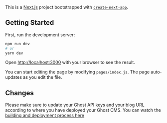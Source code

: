 This is a [Next.js](https://nextjs.org/) project bootstrapped with [`create-next-app`](https://github.com/vercel/next.js/tree/canary/packages/create-next-app).

## Getting Started

First, run the development server:

```bash
npm run dev
# or
yarn dev
```

Open [http://localhost:3000](http://localhost:3000) with your browser to see the result.

You can start editing the page by modifying `pages/index.js`. The page auto-updates as you edit the file.

## Changes

Please make sure to update your Ghost API keys and your blog URL according to where you have deployed your Ghost CMS. You can watch the [building and deployment process here](https://www.youtube.com/watch?v=1SYU1GorO6Y)